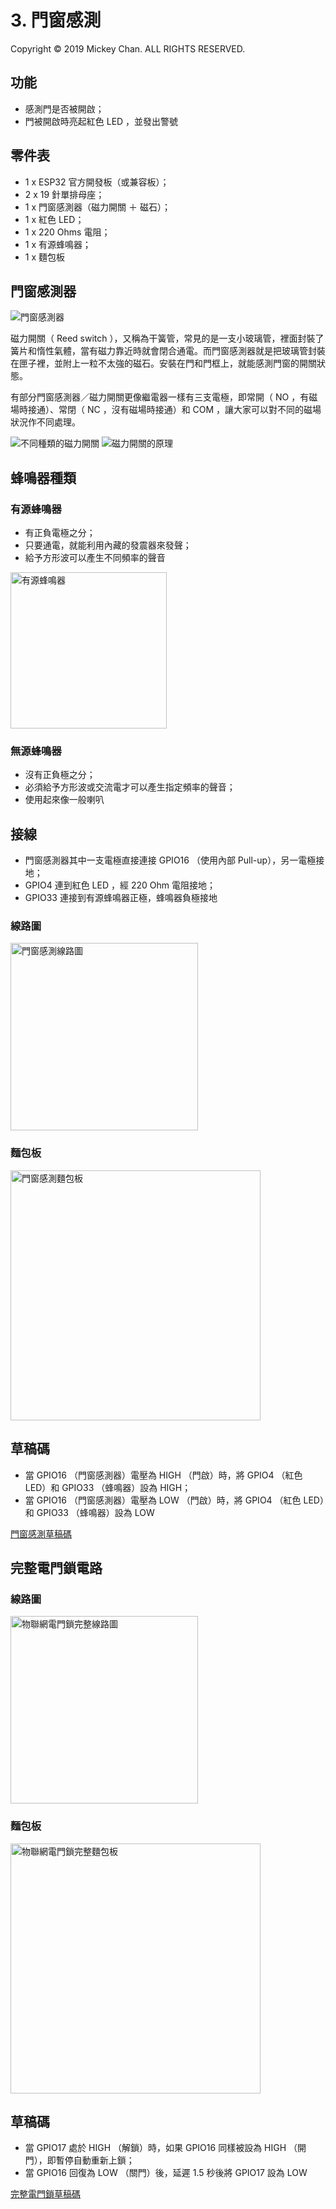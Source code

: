 # 3. 門窗感測
Copyright &copy; 2019 Mickey Chan. ALL RIGHTS RESERVED.  

## 功能
* 感測門是否被開啟；
* 門被開啟時亮起紅色 LED ，並發出警號

## 零件表
* 1 x ESP32 官方開發板（或兼容板）；
* 2 x 19 針單排母座；
* 1 x 門窗感測器（磁力開關 ＋ 磁石）；
* 1 x 紅色 LED；
* 1 x 220 Ohms 電阻；
* 1 x 有源蜂鳴器；
* 1 x 麵包板

## 門窗感測器
![門窗感測器](wired-magnetic-door-sensor.jpg "門窗感測器")

磁力開關（ Reed switch ），又稱為干簧管，常見的是一支小玻璃管，裡面封裝了簧片和惰性氣體，當有磁力靠近時就會閉合通電。而門窗感測器就是把玻璃管封裝在匣子裡，並附上一粒不太強的磁石。安裝在門和門框上，就能感測門窗的開關狀態。

有部分門窗感測器／磁力開關更像繼電器一樣有三支電極，即常開（ NO ，有磁場時接通）、常閉（ NC ，沒有磁場時接通）和 COM ，讓大家可以對不同的磁場狀況作不同處理。

![不同種類的磁力開關](reed_switchs.jpg "不同種類的磁力開關")
![磁力開關的原理](reed_switch_mechanism.gif "磁力開關的原理")

## 蜂鳴器種類
### 有源蜂鳴器
* 有正負電極之分；
* 只要通電，就能利用內藏的發震器來發聲；
* 給予方形波可以產生不同頻率的聲音

<img src="active_buzzer.jpg" width="250" alt="有源蜂鳴器" title="有源蜂鳴器">

### 無源蜂鳴器
* 沒有正負極之分；
* 必須給予方形波或交流電才可以產生指定頻率的聲音；
* 使用起來像一般喇叭

## 接線
* 門窗感測器其中一支電極直接連接 GPIO16 （使用內部 Pull-up），另一電極接地；
* GPIO4 連到紅色 LED ，經 220 Ohm 電阻接地；
* GPIO33 連接到有源蜂鳴器正極，蜂鳴器負極接地

### 線路圖
<img src="session_3_1-schematic.png" width="300" alt="門窗感測線路圖" title="門窗感測線路圖">

### 麵包板
<img src="session_3_1_breadboard.jpg" width="400" alt="門窗感測麵包板" title="門窗感測麵包板">

## 草稿碼
* 當 GPIO16 （門窗感測器）電壓為 HIGH （門啟）時，將 GPIO4 （紅色 LED）和 GPIO33 （蜂鳴器）設為 HIGH；
* 當 GPIO16 （門窗感測器）電壓為 LOW （門啟）時，將 GPIO4 （紅色 LED）和 GPIO33 （蜂鳴器）設為 LOW

[門窗感測草稿碼](session_3_1.ino)

## 完整電門鎖電路
### 線路圖
<img src="session_3_2-schematic.png" width="300" alt="物聯網電門鎖完整線路圖" title="物聯網電門鎖完整線路圖">

### 麵包板
<img src="session_3_2_breadboard.jpg" width="400" alt="物聯網電門鎖完整麵包板" title="物聯網電門鎖完整麵包板">

## 草稿碼
* 當 GPIO17 處於 HIGH （解鎖）時，如果 GPIO16 同樣被設為 HIGH （開門），即暫停自動重新上鎖；
* 當 GPIO16 回復為 LOW （關門）後，延遲 1.5 秒後將 GPIO17 設為 LOW

[完整電門鎖草稿碼](session_3_2.ino)
